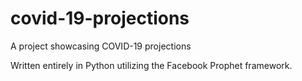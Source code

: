 # covid-19-projections
A project showcasing COVID-19 projections 

Written entirely in Python utilizing the Facebook Prophet framework.

